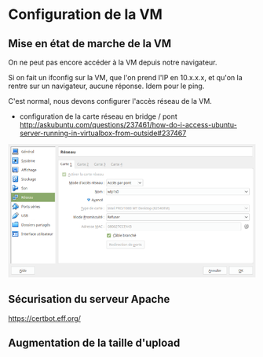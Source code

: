 # Configuration de la VM

## Mise en état de marche de la VM

On ne peut pas encore accéder à la VM depuis notre navigateur.

Si on fait un ifconfig sur la VM, que l'on prend l'IP en 10.x.x.x, 
et qu'on la rentre sur un navigateur, aucune réponse.
Idem pour le ping.

C'est normal, nous devons configurer l'accès réseau de la VM.

- configuration de la carte réseau en bridge / pont
<http://askubuntu.com/questions/237461/how-do-i-access-ubuntu-server-running-in-virtualbox-from-outside#237467>

![Network as a bridge](virtual-box-reseau-bridge.png)

## Sécurisation du serveur Apache

https://certbot.eff.org/

## Augmentation de la taille d'upload

